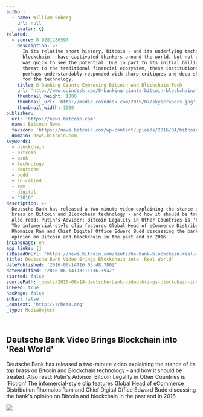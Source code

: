```yaml
---
author:
  - name: William Suberg
    url: null
    avatar: {}
related:
  - score: 0.9281286597
    description: >-
      In its relative short history, bitcoin - and its underlying technology the
      blockchain - have captivated thinkers around the world, but not everyone
      was quick to see the potential. Due in part to its initial billing as a
      threat to the traditional financial ecosystem, these institutions have
      perhaps understandably responded with sharp critiques and deep skepticism
      for the technology.
    title: 8 Banking Giants Embracing Bitcoin and Blockchain Tech
    url: 'http://www.coindesk.com/8-banking-giants-bitcoin-blockchain/'
    thumbnail_height: 1000
    thumbnail_url: 'http://media.coindesk.com/2015/07/skyscrapers.jpg'
    thumbnail_width: 1500
publisher:
  url: 'https://news.bitcoin.com'
  name: Bitcoin News
  favicon: 'https://news.bitcoin.com/wp-content/uploads/2016/04/bitcoin_fav.png'
  domain: news.bitcoin.com
keywords:
  - blockchain
  - bitcoin
  - bank
  - technology
  - deutsche
  - budd
  - so-called
  - ram
  - digital
  - '2016'
description: >-
  Deutsche Bank has released a two-minute video explaining the stance of its top
  brass on Bitcoin and Blockchain technology - and how it should be treated.
  Also read: Putin's Advisor: Bitcoin Legality in Other Countries is 'Fiction'
  The infomercial-style clip features Global Head of eCommerce Distribution
  Rhomaios Ram and Chief Digital Office Edward Budd discussing the bank's
  opinion on Bitcoin and blockchain in the past and in 2016.
inLanguage: en
app_links: []
isBasedOnUrl: 'https://news.bitcoin.com/deutsche-bank-blockchain-real-world/'
title: Deutsche Bank Video Brings Blockchain into 'Real World'
datePublished: '2016-06-14T16:03:48.780Z'
dateModified: '2016-06-14T13:11:36.394Z'
starred: false
sourcePath: _posts/2016-06-14-deutsche-bank-video-brings-blockchain-into-real-world.md
inFeed: true
hasPage: false
inNav: false
_context: 'http://schema.org'
_type: MediaObject

---
```

<article style=""><h1>Deutsche Bank Video Brings Blockchain into 'Real World'</h1><p>Deutsche Bank has released a two-minute video explaining the stance of its top brass on Bitcoin and Blockchain technology - and how it should be treated. Also read: Putin's Advisor: Bitcoin Legality in Other Countries is 'Fiction' The infomercial-style clip features Global Head of eCommerce Distribution Rhomaios Ram and Chief Digital Office Edward Budd discussing the bank's opinion on Bitcoin and blockchain in the past and in 2016.</p><img src="https://news.bitcoin.com/wp-content/uploads/2016/06/DB2.jpg" /></article>